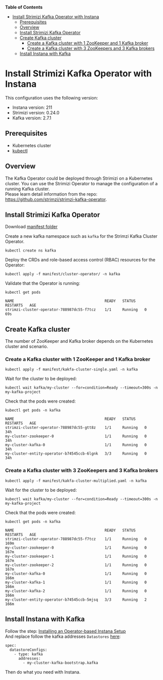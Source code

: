 **Table of Contents**
- [Install Strimizi Kafka Operator with Instana](#Install-Strimizi-Kafka-operator-with-instana)
  - [Prerequisites](#prerequisites)
  - [Overview](#overview)
  - [Install Strimizi Kafka Operator](iInstall-strimizi-kafka-operator)
  - [Create Kafka cluster](#create-kafka-cluster)
    - [Create a Kafka cluster with 1 ZooKeeper and 1 Kafka broker](#create-a-kafka-cluster-with-1-zooKeeper-and-1-kafka-broker)
    - [Create a Kafka cluster with 3 ZooKeepers and 3 Kafka brokers](#create-a-kafka-cluster-with-3-zooKeepers-and-3-kafka-brokers)
  - [Install Instana with Kafka](#install-instana-with-kafka)

# Install Strimizi Kafka Operator with Instana

This configuration uses the following version: 
- Instana version: 211
- Strimizi version: 0.24.0
- Kafka version: 2.7.1 
 
## Prerequisites

- Kubernetes cluster
- [kubectl](https://kubernetes.io/docs/tasks/tools/install-kubectl/)

## Overview

The Kafka Operator could be deployed through Strimizi on a Kubernetes cluster. You can use the Strimizi Operator to manage the configuration of a running Kafka cluster.   
Please learn detail information from the repo: <https://github.com/strimzi/strimzi-kafka-operator>.


## Install Strimizi Kafka Operator

Download [manifest folder](https://github.com/yaoyao12138/lab-self-hosting-k8s/tree/db-operators/db-operators/kafka/manifest) 

Create a new kafka namespace such as `kafka` for the Strimzi Kafka Cluster Operator.  
```
kubectl create ns kafka
```

Deploy the CRDs and role-based access control (RBAC) resources for the Operator:

```
kubectl apply -f manifest/cluster-operator/ -n kafka
```

Validate that the Operator is running:

```
kubectl get pods

NAME                                         READY   STATUS    RESTARTS   AGE
strimzi-cluster-operator-788987dc55-f7tcz    1/1     Running   0          69s
```

## Create Kafka cluster
The number of ZooKeeper and Kafka broker depends on the Kubernetes cluster and scenario.

### Create a Kafka cluster with 1 ZooKeeper and 1 Kafka broker
```
kubectl apply -f manifest/kakfa-cluster-single.yaml -n kafka
```

Wait for the cluster to be deployed:
```
kubectl wait kafka/my-cluster --for=condition=Ready --timeout=300s -n my-kafka-project
```
Check that the pods were created:

```
kubectl get pods -n kafka

NAME                                         READY   STATUS    RESTARTS   AGE
strimzi-cluster-operator-788987dc55-gtt8z    1/1     Running   0          34h
my-cluster-zookeeper-0                       1/1     Running   0          34h
my-cluster-kafka-0                           1/1     Running   0          34h
my-cluster-entity-operator-b74545ccb-6lgnk   3/3     Running   0          34h
```

### Create a Kafka cluster with 3 ZooKeepers and 3 Kafka brokers
```
kubectl apply -f manifest/kakfa-cluster-multiplied.yaml -n kafka
```

Wait for the cluster to be deployed:
```
kubectl wait kafka/my-cluster --for=condition=Ready --timeout=300s -n my-kafka-project

```

Check that the pods were created:

```
kubectl get pods -n kafka
```

```
NAME                                         READY   STATUS    RESTARTS   AGE
strimzi-cluster-operator-788987dc55-f7tcz    1/1     Running   0          169m
my-cluster-zookeeper-0                       1/1     Running   0          167m
my-cluster-zookeeper-1                       1/1     Running   0          167m
my-cluster-zookeeper-2                       1/1     Running   0          167m
my-cluster-kafka-0                           1/1     Running   0          166m
my-cluster-kafka-1                           1/1     Running   0          166m
my-cluster-kafka-2                           1/1     Running   0          166m
my-cluster-entity-operator-b74545ccb-5mjsq   3/3     Running   2          166m
```

## Install Instana with Kafka 

Follow the step: [Installing an Operator-based Instana Setup](https://www.instana.com/docs/release-211/self_hosted_instana_k8s/installation/)   
And replace follow the kafka addresses `Datastores` [here](https://www.instana.com/docs/release-211/self_hosted_instana_k8s/installation/#325-datastores): 
```
spec:
  datastoreConfigs:
    - type: kafka
      addresses:
        - my-cluster-kafka-bootstrap.kafka
```

Then do what you need with Instana.

